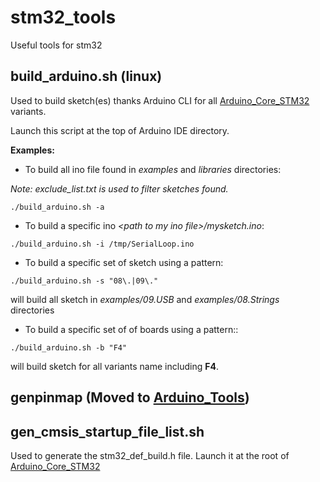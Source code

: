 # stm32_tools
Useful tools for stm32

## build_arduino.sh (linux)
Used to build sketch(es) thanks Arduino CLI for all [Arduino_Core_STM32](https://github.com/stm32duino/Arduino_Core_STM32) variants.

Launch this script at the top of Arduino IDE directory.

**Examples:** 
  * To build all ino file found in _examples_ and  _libraries_ directories:
  
_Note: exclude_list.txt is used to filter sketches found._
  
`./build_arduino.sh -a`
  * To build a specific ino _\<path to my ino file\>/mysketch.ino_:
  
`./build_arduino.sh -i /tmp/SerialLoop.ino`
  * To build a specific set of sketch using a pattern:
  
`./build_arduino.sh -s "08\.|09\."`

will build all sketch in _examples/09.USB_ and _examples/08.Strings_ directories
  * To build a specific set of of boards using a pattern::
  
`./build_arduino.sh -b "F4"`

will build sketch for all variants name including **F4**.

## genpinmap (Moved to [Arduino_Tools](https://github.com/stm32duino/Arduino_Tools))

## gen_cmsis_startup_file_list.sh
Used to generate the stm32_def_build.h file.
Launch it at the root of [Arduino_Core_STM32](https://github.com/stm32duino/Arduino_Core_STM32)

